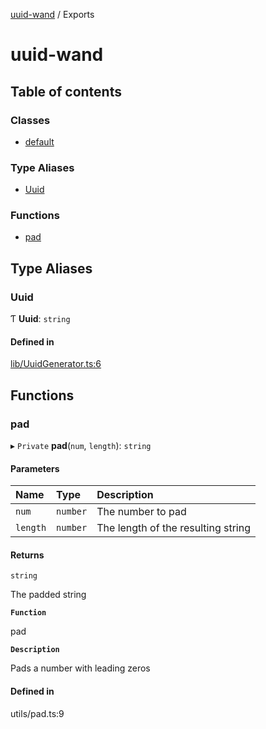 [uuid-wand](README.md) / Exports

# uuid-wand

## Table of contents

### Classes

- [default](classes/default.md)

### Type Aliases

- [Uuid](modules.md#uuid)

### Functions

- [pad](modules.md#pad)

## Type Aliases

### Uuid

Ƭ **Uuid**: `string`

#### Defined in

[lib/UuidGenerator.ts:6](https://github.com/dirheimerb/uuid-generator/blob/e398d1a/src/lib/UuidGenerator.ts#L6)

## Functions

### pad

▸ `Private` **pad**(`num`, `length`): `string`

#### Parameters

| Name | Type | Description |
| :------ | :------ | :------ |
| `num` | `number` | The number to pad |
| `length` | `number` | The length of the resulting string |

#### Returns

`string`

The padded string

**`Function`**

pad

**`Description`**

Pads a number with leading zeros

#### Defined in

utils/pad.ts:9
